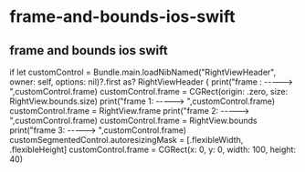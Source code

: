 # frame-and-bounds-ios-swift
## frame and bounds ios swift
  if let customControl = Bundle.main.loadNibNamed("RightViewHeader", owner: self, options: nil)?.first as? RightViewHeader {
           print("frame : -----> ",customControl.frame)
          customControl.frame = CGRect(origin: .zero, size: RightView.bounds.size)
           print("frame 1: -----> ",customControl.frame)
        customControl.frame = RightView.frame
        print("frame 2: -----> ",customControl.frame)
          customControl.frame = RightView.bounds
        print("frame 3: -----> ",customControl.frame)
 customSegmentedControl.autoresizingMask = [.flexibleWidth, .flexibleHeight]
   customControl.frame = CGRect(x: 0, y: 0, width: 100, height: 40)
